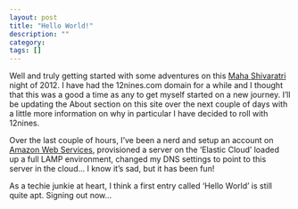 ```yaml
---
layout: post
title: "Hello World!"
description: ""
category: 
tags: []
---
```


Well and truly getting started with some adventures on this [Maha Shivaratri](http://en.wikipedia.org/wiki/Maha_Shivaratri) night of 2012. I have had the 12nines.com domain for a while and I thought that this was a good a time as any to get myself started on a new journey. I’ll be updating the About section on this site over the next couple of days with a little more information on why in particular I have decided to roll with 12nines.

Over the last couple of hours, I’ve been a nerd and setup an account on [Amazon Web Services](http://aws.amazon.com/), provisioned a server on the ‘Elastic Cloud’ loaded up a full LAMP environment, changed my DNS settings to point to this server in the cloud… I know it’s sad, but it has been fun!

As a techie junkie at heart, I think a first entry called ‘Hello World’ is still quite apt. Signing out now…

